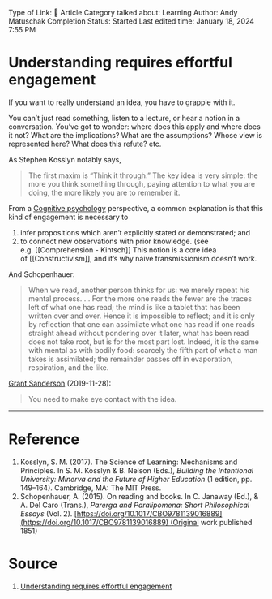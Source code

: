 Type of Link: 📝 Article
Category talked about: Learning
Author: Andy Matuschak
Completion Status: Started
Last edited time: January 18, 2024 7:55 PM
# Understanding requires effortful engagement
If you want to really understand an idea, you have to grapple with it.

You can’t just read something, listen to a lecture, or hear a notion in a conversation. You’ve got to wonder: where does this apply and where does it not? What are the implications? What are the assumptions? Whose view is represented here? What does this refute? etc.

As Stephen Kosslyn notably says,
> The first maxim is “Think it through.” The key idea is very simple: the more you think something through, paying attention to what you are doing, the more likely you are to remember it.

From a [Cognitive psychology](Cognitive%20psychology.md) perspective, a common explanation is that this kind of engagement is necessary to 
1. infer propositions which aren’t explicitly stated or demonstrated; and
2. to connect new observations with prior knowledge. (see e.g. [[Comprehension - Kintsch]] 
This notion is a core idea of [[Constructivism]], and it’s why naive transmissionism doesn’t work.

And Schopenhauer:
> When we read, another person thinks for us: we merely repeat his mental process. … For the more one reads the fewer are the traces left of what one has read; the mind is like a tablet that has been written over and over. Hence it is impossible to reflect; and it is only by reflection that one can assimilate what one has read if one reads straight ahead without pondering over it later, what has been read does not take root, but is for the most part lost. Indeed, it is the same with mental as with bodily food: scarcely the fifth part of what a man takes is assimilated; the remainder passes off in evaporation, respiration, and the like.

[Grant Sanderson](https://notes.andymatuschak.org/zWy4kCZkWZFxRYjW7fi6Egw) (2019-11-28):
> You need to make eye contact with the idea.

---
# Reference
1. Kosslyn, S. M. (2017). The Science of Learning: Mechanisms and Principles. In S. M. Kosslyn & B. Nelson (Eds.), *Building the Intentional University: Minerva and the Future of Higher Education* (1 edition, pp. 149–164). Cambridge, MA: The MIT Press.
2. Schopenhauer, A. (2015). On reading and books. In C. Janaway (Ed.), & A. Del Caro (Trans.), *Parerga and Paralipomena: Short Philosophical Essays* (Vol. 2). [https://doi.org/10.1017/CBO9781139016889](https://doi.org/10.1017/CBO9781139016889) (Original work published 1851)
# Source
1. [Understanding requires effortful engagement](https://notes.andymatuschak.org/z8ccRLda8BqJafNxjQBpzis)